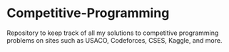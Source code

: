 # Competitive-Programming
Repository to keep track of all my solutions to competitive programming problems on sites such as USACO, Codeforces, CSES, Kaggle, and more.
